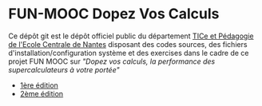 # FUN-MOOC Dopez Vos Calculs

Ce dépôt git est le dépôt officiel public du département [TICe et Pédagogie de l'Ecole Centrale de Nantes](https://www.ec-nantes.fr/organisation/organisation-de-lecole/departement-tice-et-pedagogie) disposant des codes sources, des fichiers d'installation/configuration système et des exercises dans le cadre de ce projet FUN MOOC sur *"Dopez vos calculs, la performance des supercalculateurs à votre portée"*

- [1ère édition]()
- [2ème édition](https://www.fun-mooc.fr/fr/cours/dopez-vos-calculs-la-performance-des-supercalculateurs-votre-por)
